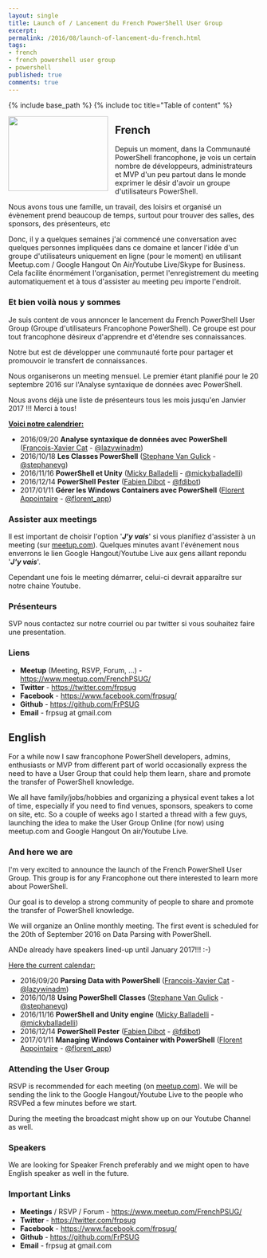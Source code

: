 ```yaml
---
layout: single
title: Launch of / Lancement du French PowerShell User Group
excerpt: 
permalink: /2016/08/launch-of-lancement-du-french.html
tags: 
- french
- french powershell user group
- powershell
published: true
comments: true
---
```

{% include base_path %} 
{% include toc title="Table of content" %}


<a href="{{ base_path }}/images/2016/20160820_Launch_of__Lancement_du_French_PowerShell_User_Group/image__2146177198__-600x453.png" imageanchor="1" style="clear: left; float: left; margin-bottom: 1em; margin-right: 1em;"><img border="0" height="150" src="{{ base_path }}/images/2016/20160820_Launch_of__Lancement_du_French_PowerShell_User_Group/image__555044452__-200x151.png" width="200" /></a>

## French

Depuis un moment, dans la Communauté PowerShell francophone, je vois un certain nombre de développeurs, administrateurs et MVP  d'un peu partout dans le monde exprimer le désir d'avoir un groupe d'utilisateurs PowerShell.

Nous avons tous une famille, un travail, des loisirs et organisé un évènement prend beaucoup de temps, surtout pour trouver des salles, des sponsors, des présenteurs, etc

Donc, il y a quelques semaines j'ai commencé une conversation avec quelques personnes impliquées dans ce domaine et lancer l'idée d'un groupe d'utilisateurs uniquement en ligne (pour le moment) en utilisant Meetup.com / Google Hangout On Air/Youtube Live/Skype for Business. Cela facilite énormément l'organisation, permet l'enregistrement du meeting automatiquement et à tous d'assister au meeting peu importe l'endroit.


### Et bien voilà nous y sommes

Je suis content de vous annoncer le lancement du French PowerShell User Group (Groupe d'utilisateurs Francophone PowerShell). Ce groupe est pour tout francophone désireux d'apprendre et d'étendre ses connaissances.

Notre but est de développer une communauté forte pour partager et promouvoir le transfert de connaissances.

Nous organiserons un meeting mensuel. Le premier étant planifié pour le 20 septembre 2016 sur l'Analyse syntaxique de données avec PowerShell.

Nous avons déjà une liste de présenteurs tous les mois jusqu'en Janvier 2017 !!! Merci à tous!

<u><b>Voici notre calendrier:</b></u>
* 2016/09/20 <b>Analyse syntaxique de données avec PowerShell</b> (<a href="http://www.lazywinadmin.com/" target="_blank">Francois-Xavier Cat</a> - <a href="https://twitter.com/LazyWinAdm" target="_blank">@lazywinadm</a>)
* 2016/10/18 <b>Les Classes PowerShell</b> (<a href="http://powershelldistrict.com/" target="_blank">Stephane Van Gulick</a> - <a href="https://twitter.com/stephanevg" target="_blank">@stephanevg</a>)
* 2016/11/16 <b>PowerShell et Unity</b> (<a href="https://balladelli.com/" target="_blank">Micky Balladelli</a> - <a href="https://twitter.com/mickyballadelli" target="_blank">@mickyballadelli</a>)
* 2016/12/14 <b>PowerShell Pester</b> (<a href="http://pwrshell.net/" target="_blank">Fabien Dibot</a> - <a href="https://twitter.com/fdibot" target="_blank">@fdibot</a>)
* 2017/01/11 <b>Gérer les Windows Containers avec PowerShell</b> (<a href="http://microsofttouch.fr/default/b/florent" target="_blank">Florent Appointaire</a> - <a href="https://twitter.com/florent_app" target="_blank">@florent_app</a>)


### Assister aux meetings

Il est important de choisir l'option '<b><i>J'y vais</i></b>' si vous planifiez d'assister à un meeting (sur <a href="https://www.meetup.com/fr-FR/FrenchPSUG" target="_blank">meetup.com</a>). Quelques minutes avant l'événement nous enverrons le lien Google Hangout/Youtube Live aux gens aillant repondu '<b><i>J'y vais</i></b>'.

Cependant une fois le meeting démarrer, celui-ci devrait apparaître sur notre chaine Youtube.


### Présenteurs

SVP nous contactez sur notre courriel ou par twitter si vous souhaitez faire une presentation.

### Liens

* <b>Meetup</b> (Meeting, RSVP, Forum, ...) - <a href="https://www.meetup.com/FrenchPSUG/">https://www.meetup.com/FrenchPSUG/</a>
* <b>Twitter</b> - <a href="https://twitter.com/frpsug">https://twitter.com/frpsug</a>
* <b>Facebook</b> - <a href="https://www.facebook.com/frpsug/">https://www.facebook.com/frpsug/</a>
* <b>Github</b> -  <a href="https://github.com/FrPSUG">https://github.com/FrPSUG</a>
* <b>Email</b> - frpsug at gmail.com


## English

For a while now I saw francophone PowerShell developers, admins, enthusiasts or MVP from different part of world occasionally express the need to have a User Group that could help them learn, share and promote the transfer of PowerShell knowledge.

We all have family/jobs/hobbies and organizing a physical event takes a lot of time, especially if you need to find venues, sponsors, speakers to come on site, etc.
So a couple of weeks ago I started a thread with a few guys, launching the idea to make the User Group Online (for now) using meetup.com and Google Hangout On air/Youtube Live.


### And here we are
I'm very excited to announce the launch of the French PowerShell User Group. This group is for any Francophone out there interested to learn more about PowerShell.

Our goal is to develop a strong community of people to share and promote the transfer of PowerShell knowledge.

We will organize an Online monthly meeting. The first event is scheduled for the 20th of September 2016 on Data Parsing with PowerShell.

ANDe already have speakers lined-up until January 2017!!! :-)

<u>Here the current calendar:</u>
* 2016/09/20 <b>Parsing Data with PowerShell</b> (<a href="http://www.lazywinadmin.com/" target="_blank">Francois-Xavier Cat</a> - <a href="https://twitter.com/LazyWinAdm" target="_blank">@lazywinadm</a>)
* 2016/10/18 <b>Using PowerShell Classes</b> (<a href="http://powershelldistrict.com/" target="_blank">Stephane Van Gulick</a> - <a href="https://twitter.com/stephanevg" target="_blank">@stephanevg</a>)
* 2016/11/16 <b>PowerShell and Unity engine</b> (<a href="https://balladelli.com/" target="_blank">Micky Balladelli</a> - <a href="https://twitter.com/mickyballadelli" target="_blank">@mickyballadelli</a>)
* 2016/12/14 <b>PowerShell Pester</b> (<a href="http://pwrshell.net/" target="_blank">Fabien Dibot</a> - <a href="https://twitter.com/fdibot" target="_blank">@fdibot</a>)
* 2017/01/11 <b>Managing Windows Container with PowerShell</b> (<a href="http://microsofttouch.fr/default/b/florent" target="_blank">Florent Appointaire</a> - <a href="https://twitter.com/florent_app" target="_blank">@florent_app</a>)


### Attending the User Group

RSVP is recommended for each meeting (on <a href="https://www.meetup.com/fr-FR/FrenchPSUG" target="_blank">meetup.com</a>). We will be sending the link to the Google Hangout/Youtube Live to the people who RSVPed a few minutes before we start.

During the meeting the broadcast might show up on our Youtube Channel as well.


### Speakers

We are looking for Speaker French preferably and we might open to have English speaker as well in the future.


### Important Links

* <b>Meetings</b> / RSVP / Forum - https://www.meetup.com/FrenchPSUG/
* <b>Twitter </b>- https://twitter.com/frpsug
* <b>Facebook</b> - https://www.facebook.com/frpsug/
* <b>Github</b> -  https://github.com/FrPSUG
* <b>Email</b> - frpsug at gmail.com